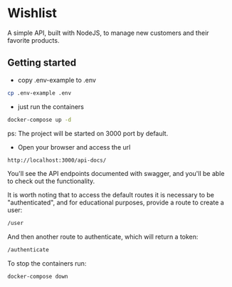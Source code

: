 # Wishlist
A simple API, built with NodeJS, to manage new customers and their favorite products.
## Getting started
- copy .env-example to .env
```sh
cp .env-example .env
```
- just run the containers
```sh
docker-compose up -d
```
ps: The project will be started on 3000 port by default.
- Open your browser and access the url
```sh
http://localhost:3000/api-docs/
```
You'll see the API endpoints documented with swagger, and you'll be able to check out the functionality.

It is worth noting that to access the default routes it is necessary to be "authenticated", and for educational purposes, provide a route to create a user:
```sh
/user
```
And then another route to authenticate, which will return a token:
```sh
/authenticate
```
To stop the containers run:
```sh
docker-compose down
```
